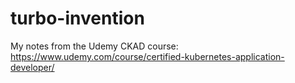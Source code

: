 # turbo-invention
My notes from the Udemy CKAD course: https://www.udemy.com/course/certified-kubernetes-application-developer/
